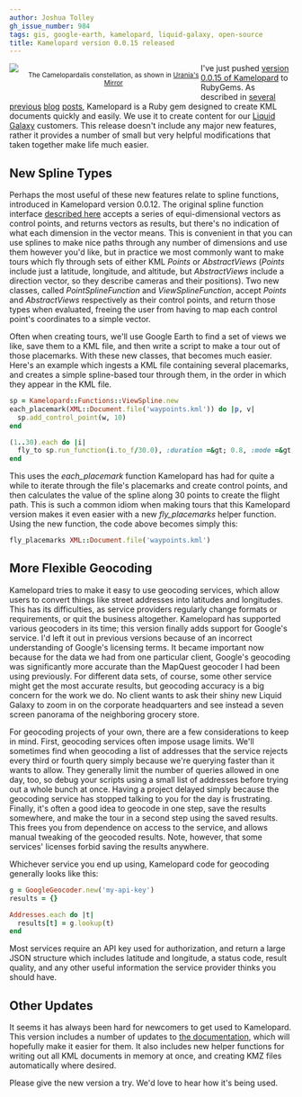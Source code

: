 ```yaml
---
author: Joshua Tolley
gh_issue_number: 984
tags: gis, google-earth, kamelopard, liquid-galaxy, open-source
title: Kamelopard version 0.0.15 released
---
```


<div class="separator" style="clear: both; text-align: center; float: left"><a href="https://en.wikipedia.org/wiki/Camelopardalis" imageanchor="1" style="clear: left; float: left; margin-bottom: 1em; margin-right: 1em;"><img border="0" src="https://upload.wikimedia.org/wikipedia/en/5/55/Camelopardalisurania.jpg"/></a><p align="center"><small>The Camelopardalis constellation, as shown in <a href="http://www.ianridpath.com/atlases/urania.htm">Urania's Mirror</a></small></p></div>

I've just pushed [version 0.0.15 of Kamelopard](http://rubygems.org/gems/kamelopard) to RubyGems. As described in [several](http://blog.endpoint.com/2011/08/giraffes-and-liquid-galaxy.html) [previous](http://blog.endpoint.com/2011/11/kamelopard-release.html) [blog](http://blog.endpoint.com/2013/02/kamelopard-updates.html) [posts](http://blog.endpoint.com/2013/12/new-kamelopard-version.html), Kamelopard is a Ruby gem designed to create KML documents quickly and easily. We use it to create content for our [Liquid Galaxy](http://liquidgalaxy.endpoint.com/) customers. This release doesn't include any major new features, rather it provides a number of small but very helpful modifications that taken together make life much easier.

## New Spline Types

Perhaps the most useful of these new features relate to spline functions, introduced in Kamelopard version 0.0.12. The original spline function interface [described here](https://code.google.com/p/liquid-galaxy/wiki/KamelopardFunctions#Multidimensional_functions) accepts a series of equi-dimensional vectors as control points, and returns vectors as results, but there's no indication of what each dimension in the vector means. This is convenient in that you can use splines to make nice paths through any number of dimensions and use them however you'd like, but in practice we most commonly want to make tours which fly through sets of either KML *Points* or *AbstractViews* (*Points* include just a latitude, longitude, and altitude, but *AbstractViews* include a direction vector, so they describe cameras and their positions). Two new classes, called *PointSplineFunction* and *ViewSplineFunction*, accept *Points* and *AbstractViews* respectively as their control points, and return those types when evaluated, freeing the user from having to map each control point's coordinates to a simple vector.

Often when creating tours, we'll use Google Earth to find a set of views we like, save them to a KML file, and then write a script to make a tour out of those placemarks. With these new classes, that becomes much easier. Here's an example which ingests a KML file containing several placemarks, and creates a simple spline-based tour through them, in the order in which they appear in the KML file.

```ruby
sp = Kamelopard::Functions::ViewSpline.new
each_placemark(XML::Document.file('waypoints.kml')) do |p, v|
  sp.add_control_point(w, 10)
end

(1..30).each do |i|
  fly_to sp.run_function(i.to_f/30.0), :duration =&gt; 0.8, :mode =&gt; :smooth
end
```

This uses the *each_placemark* function Kamelopard has had for quite a while to iterate through the file's placemarks and create control points, and then calculates the value of the spline along 30 points to create the flight path. This is such a common idiom when making tours that this Kamelopard version makes it even easier with a new *fly_placemarks* helper function. Using the new function, the code above becomes simply this:

```ruby
fly_placemarks XML::Document.file('waypoints.kml')
```

## More Flexible Geocoding

Kamelopard tries to make it easy to use geocoding services, which allow users to convert things like street addresses into latitudes and longitudes. This has its difficulties, as service providers regularly change formats or requirements, or quit the business altogether. Kamelopard has supported various geocoders in its time; this version finally adds support for Google's service. I'd left it out in previous versions because of an incorrect understanding of Google's licensing terms. It became important now because for the data we had from one particular client, Google's geocoding was significantly more accurate than the MapQuest geocoder I had been using previously. For different data sets, of course, some other service might get the most accurate results, but geocoding accuracy is a big concern for the work we do. No client wants to ask their shiny new Liquid Galaxy to zoom in on the corporate headquarters and see instead a seven screen panorama of the neighboring grocery store.

For geocoding projects of your own, there are a few considerations to keep in mind. First, geocoding services often impose usage limits. We'll sometimes find when geocoding a list of addresses that the service rejects every third or fourth query simply because we're querying faster than it wants to allow. They generally limit the number of queries allowed in one day, too, so debug your scripts using a small list of addresses before trying out a whole bunch at once. Having a project delayed simply because the geocoding service has stopped talking to you for the day is frustrating. Finally, it's often a good idea to geocode in one step, save the results somewhere, and make the tour in a second step using the saved results. This frees you from dependence on access to the service, and allows manual tweaking of the geocoded results. Note, however, that some services' licenses forbid saving the results anywhere.

Whichever service you end up using, Kamelopard code for geocoding generally looks like this:

```ruby
g = GoogleGeocoder.new('my-api-key')
results = {}

Addresses.each do |t|
  results[t] = g.lookup(t)
end
```

Most services require an API key used for authorization, and return a large JSON structure which includes latitude and longitude, a status code, result quality, and any other useful information the service provider thinks you should have.

## Other Updates

It seems it has always been hard for newcomers to get used to Kamelopard. This version includes a number of updates to [the documentation](http://rubydoc.info/gems/kamelopard/0.0.15/), which will hopefully make it easier for them. It also includes new helper functions for writing out all KML documents in memory at once, and creating KMZ files automatically where desired.

Please give the new version a try. We'd love to hear how it's being used.
